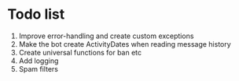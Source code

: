 # Todo list

1. Improve error-handling and create custom exceptions
2. Make the bot create ActivityDates when reading message history
3. Create universal functions for ban etc
4. Add logging
5. Spam filters